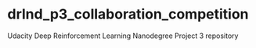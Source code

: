 # drlnd_p3_collaboration_competition
Udacity Deep Reinforcement Learning Nanodegree Project 3 repository
